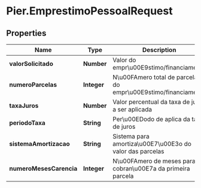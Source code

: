 # Pier.EmprestimoPessoalRequest

## Properties
Name | Type | Description | Notes
------------ | ------------- | ------------- | -------------
**valorSolicitado** | **Number** | Valor do empr\u00E9stimo/financiamento | 
**numeroParcelas** | **Integer** | N\u00FAmero total de parcelas do empr\u00E9stimo/financiamento | 
**taxaJuros** | **Number** | Valor percentual da taxa de juros a ser aplicada | 
**periodoTaxa** | **String** | Per\u00EDodo de aplica da taxa de juros | 
**sistemaAmortizacao** | **String** | Sistema para amortiza\u00E7\u00E3o do valor das parcelas | 
**numeroMesesCarencia** | **Integer** | N\u00FAmero de meses para cobran\u00E7a da primeira parcela | [optional] 


